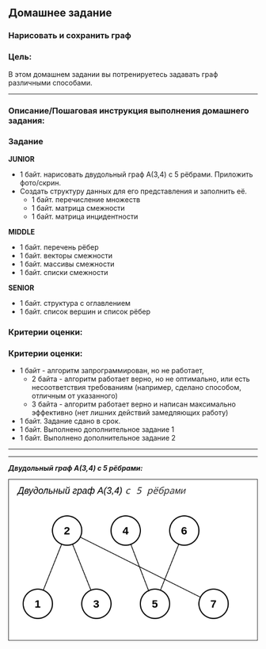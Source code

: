 ## Домашнее задание

### Нарисовать и сохранить граф
### Цель:

В этом домашнем задании вы потренируетесь задавать граф различными способами.

<hr>

### Описание/Пошаговая инструкция выполнения домашнего задания:
### Задание

**JUNIOR**<br>
* 1 байт. нарисовать двудольный граф А(3,4) с 5 рёбрами. Приложить фото/скрин.
* Создать структуру данных для его представления и заполнить её.
  * 1 байт. перечисление множеств
  * 1 байт. матрица смежности
  * 1 байт. матрица инцидентности

**MIDDLE**<br>
* 1 байт. перечень рёбер
* 1 байт. векторы смежности
* 1 байт. массивы смежности
* 1 байт. списки смежности

**SENIOR**
* 1 байт. структура с оглавлением
* 1 байт. список вершин и список рёбер

### Критерии оценки:

### Критерии оценки:
* 1 байт - алгоритм запрограммирован, но не работает, 
  * 2 байта - алгоритм работает верно, но не оптимально, или есть несоответствия требованиям (например, сделано способом, отличным от указанного) 
  * 3 байта - алгоритм работает верно и написан максимально эффективно (нет лишних действий замедляющих работу)
* 1 байт. Задание сдано в срок.
* 1 байт. Выполнено дополнительное задание 1
* 1 байт. Выполнено дополнительное задание 2

<hr>
<hr>

**_Двудольный граф А(3,4) с 5 рёбрами:_**

![](picture/Bigraph_A_3_4_5.png)
